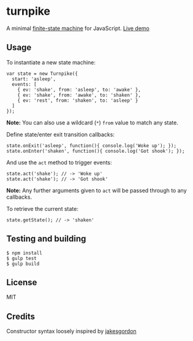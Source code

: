 # turnpike

A minimal [finite-state machine](https://en.wikipedia.org/wiki/Finite-state_machine) for JavaScript. [Live demo](http://jsfiddle.net/k2GH4/)

## Usage

To instantiate a new state machine:

    var state = new Turnpike({
      start: 'asleep',
      events: [
        { ev: 'shake', from: 'asleep', to: 'awake' },
        { ev: 'shake', from: 'awake', to: 'shaken' },
        { ev: 'rest', from: 'shaken', to: 'asleep' }
      ]
    });

**Note:** You can also use a wildcard (`*`) `from` value to match any state.

Define state/enter exit transition callbacks:

    state.onExit('asleep', function(){ console.log('Woke up'); });
    state.onEnter('shaken', function(){ console.log('Got shook'); });

And use the `act` method to trigger events:

    state.act('shake'); // -> 'Woke up'
    state.act('shake'); // -> 'Got shook'

**Note:** Any further arguments given to `act` will be passed through to any callbacks.

To retrieve the current state:

    state.getState(); // -> 'shaken'

## Testing and building

    $ npm install
    $ gulp test
    $ gulp build

## License

MIT

## Credits

Constructor syntax loosely inspired by [jakesgordon](https://github.com/jakesgordon/javascript-state-machine)
